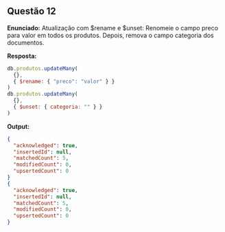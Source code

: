 ## Questão 12

**Enunciado:**
Atualização com $rename e $unset: Renomeie o campo preco para valor em todos os produtos. Depois, remova o campo categoria dos documentos.

**Resposta:**
```js
db.produtos.updateMany(
  {},
  { $rename: { "preco": "valor" } }
)
db.produtos.updateMany(
  {},
  { $unset: { categoria: "" } }
)
```

**Output:**
```json
{
  "acknowledged": true,
  "insertedId": null,
  "matchedCount": 5,
  "modifiedCount": 0,
  "upsertedCount": 0
}
{
  "acknowledged": true,
  "insertedId": null,
  "matchedCount": 5,
  "modifiedCount": 0,
  "upsertedCount": 0
}
```
